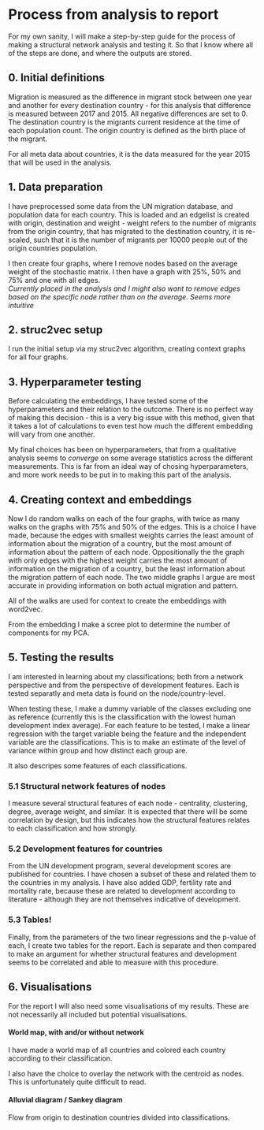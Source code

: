 # Process from analysis to report
For my own sanity, I will make a step-by-step guide for the process of making a structural network analysis and testing it. So that I know where all of the steps are done, and where the outputs are stored.

## 0. Initial definitions
Migration is measured as the difference in migrant stock between one year and another for every destination country - for this analysis that difference is measured between 2017 and 2015. All negative differences are set to 0.
The destination country is the migrants current residence at the time of each population count.
The origin country is defined as the birth place of the migrant.

For all meta data about countries, it is the data measured for the year 2015 that will be used in the analysis.

## 1. Data preparation
I have preprocessed some data from the UN migration database, and population data for each country. This is loaded and an edgelist is created with origin, destination and weight - weight refers to the number of migrants from the origin country, that has migrated to the destination country, it is re-scaled, such that it is the number of migrants per 10000 people out of the origin countries population.

I then create four graphs, where I remove nodes based on the average weight of the stochastic matrix. I then have a graph with 25%, 50% and 75% and one with all edges. \
_Currently placed in the analysis and I might also want to remove edges based on the specific node rather than on the average. Seems more intuitive_ 

## 2. struc2vec setup
I run the initial setup via my struc2vec algorithm, creating context graphs for all four graphs.

## 3. Hyperparameter testing
Before calculating the embeddings, I have tested some of the hyperparameters and their relation to the outcome. There is no perfect way of making this decision - this is a very big issue with this method, given that it takes a lot of calculations to even test how much the different embedding will vary from one another. 

My final choices has been on hyperparameters, that from a qualitative analysis seems to _converge_ on some average statistics across the different measurements. This is far from an ideal way of chosing hyperparameters, and more work needs to be put in to making this part of the analysis.

## 4. Creating context and embeddings
Now I do random walks on each of the four graphs, with twice as many walks on the graphs with 75% and 50% of the edges. This is a choice I have made, because the edges with smallest weights carries the least amount of information about the migration of a country, but the most amount of information about the pattern of each node. Oppositionally the the graph with only edges with the highest weight carries the most amount of information on the migration of a country, but the least information about the migration pattern of each node. The two middle graphs I argue are most accurate in providing information on both actual migration and pattern.

All of the walks are used for context to create the embeddings with word2vec.

From the embedding I make a scree plot to determine the number of components for my PCA.

## 5. Testing the results
I am interested in learning about my classifications; both from a network perspective and from the perspective of development features. Each is tested separatly and meta data is found on the node/country-level.

When testing these, I make a dummy variable of the classes excluding one as reference (currently this is the classification with the lowest human development index average). For each feature to be tested, I make a linear regression with the target variable being the feature and the independent variable are the classifications. This is to make an estimate of the level of variance within group and how distinct each group are. 

It also descripes some features of each classifications.

### 5.1 Structural network features of nodes
I measure several structural features of each node - centrality, clustering, degree, average weight, and similar. It is expected that there will be some correlation by design, but this indicates how the structural features relates to each classification and how strongly.

### 5.2 Development features for countries
From the UN development program, several development scores are published for countries. I have chosen a subset of these and related them to the countries in my analysis. I have also added GDP, fertility rate and mortality rate, because these are related to development according to literature - although they are not themselves indicative of development.

### 5.3 Tables!
Finally, from the parameters of the two linear regressions and the p-value of each, I create two tables for the report. Each is separate and then compared to make an argument for whether structural features and development seems to be correlated and able to measure with this procedure.

## 6. Visualisations
For the report I will also need some visualisations of my results. These are not necessarily all included but potential visualisations.

#### World map, with and/or without network
I have made a world map of all countries and colored each country according to their classification. 

I also have the choice to overlay the network with the centroid as nodes. This is unfortunately quite difficult to read.

#### Alluvial diagram / Sankey diagram
Flow from origin to destination countries divided into classifications.